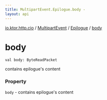 ```yaml
---
title: MultipartEvent.Epilogue.body - 
layout: api
---
```


<div class='api-docs-breadcrumbs'><a href="../../index.html">io.ktor.http.cio</a> / <a href="../index.html">MultipartEvent</a> / <a href="index.html">Epilogue</a> / <a href="./body.html">body</a></div>

# body

<div class="signature"><code><span class="keyword">val </span><span class="identifier">body</span><span class="symbol">: </span><span class="identifier">ByteReadPacket</span></code></div>

contains epilogue's content

### Property

<code>body</code> - contains epilogue's content